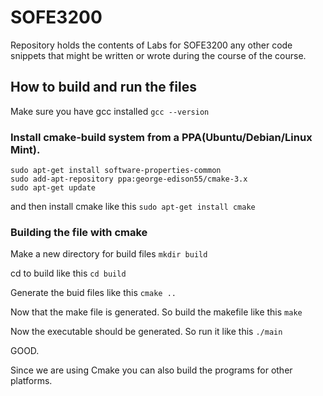 # SOFE3200
Repository holds the contents of Labs for SOFE3200 any other code snippets that might be written or wrote during the course of the course.

## How to build and run the files

Make sure you have gcc installed `gcc --version`

### Install cmake-build system from a PPA(Ubuntu/Debian/Linux Mint).

``` shell
sudo apt-get install software-properties-common
sudo add-apt-repository ppa:george-edison55/cmake-3.x
sudo apt-get update
```

and then install cmake like this `sudo apt-get install cmake`

### Building the file with cmake

Make a new directory for build files
`mkdir build`

cd to build like this `cd build`

Generate the buid files like this `cmake ..`

Now that the make file is generated. So build the makefile like this `make`

Now the executable should be generated. So run it like this `./main`

GOOD.

Since we are using Cmake you can also build the programs for other platforms.

